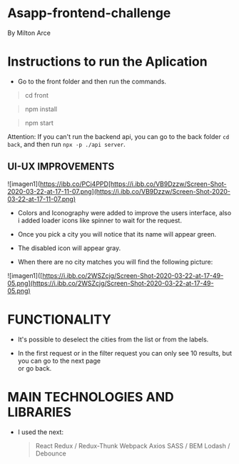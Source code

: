 # Asapp-frontend-challenge

By Milton Arce

# Instructions to run the Aplication

- Go to the front folder and then run the commands.

> cd front

> npm install

> npm start

Attention: If you can't run the backend api, you can go to the back folder `cd back`, and then run `npx -p ./api server`.

## UI-UX IMPROVEMENTS

![imagen1](https://ibb.co/PCj4PPD[https://i.ibb.co/VB9Dzzw/Screen-Shot-2020-03-22-at-17-11-07.png](https://i.ibb.co/VB9Dzzw/Screen-Shot-2020-03-22-at-17-11-07.png)

- Colors and Iconography were added to improve the users interface, also i added loader icons like spinner to wait for the request.

- Once you pick a city you will notice that its name will appear green.

- The disabled icon will appear gray.

- When there are no city matches you will find the following picture:

![imagen1]([https://i.ibb.co/2WSZcjg/Screen-Shot-2020-03-22-at-17-49-05.png](https://i.ibb.co/2WSZcjg/Screen-Shot-2020-03-22-at-17-49-05.png)

# FUNCTIONALITY

- It's possible to deselect the cities from the list or from the labels.

- In the first request or in the filter request you can only see 10 results, but you can go to the next page  
  or go back.

# MAIN TECHNOLOGIES AND LIBRARIES

- I used the next:
  > React
  > Redux / Redux-Thunk
  > Webpack
  > Axios
  > SASS / BEM
  > Lodash / Debounce
